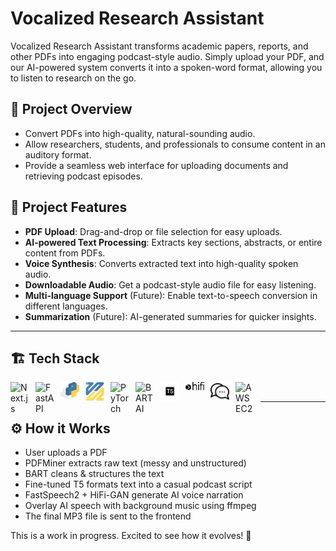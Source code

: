# Vocalized Research Assistant

Vocalized Research Assistant transforms academic papers, reports, and other PDFs into engaging podcast-style audio. Simply upload your PDF, and our AI-powered system converts it into a spoken-word format, allowing you to listen to research on the go.

## 🚀 Project Overview

- Convert PDFs into high-quality, natural-sounding audio.
- Allow researchers, students, and professionals to consume content in an auditory format.
- Provide a seamless web interface for uploading documents and retrieving podcast episodes.

## 📌 Project Features
- **PDF Upload**: Drag-and-drop or file selection for easy uploads.
- **AI-powered Text Processing**: Extracts key sections, abstracts, or entire content from PDFs.
- **Voice Synthesis**: Converts extracted text into high-quality spoken audio.
- **Downloadable Audio**: Get a podcast-style audio file for easy listening.
- **Multi-language Support** (Future): Enable text-to-speech conversion in different languages.
- **Summarization** (Future): AI-generated summaries for quicker insights.

---

## 🏗 Tech Stack
<img align="left" alt="Next.js" width="30px" style="padding-right:10px;" src="https://cdn.jsdelivr.net/gh/devicons/devicon/icons/nextjs/nextjs-original.svg" />
<img align="left" alt="FastAPI" width="30px" style="padding-right:10px;" src="https://cdn.jsdelivr.net/gh/devicons/devicon@latest/icons/fastapi/fastapi-original.svg" />
<img align="left" alt="PDF Miner" width="30px" style="padding-right:10px;" src="./GitHub_icons/pdfminer.svg" /> 
<img align="left" alt="Python FFMPEG" width="30px" style="padding-right:10px;" src="./GitHub_icons/python_ffmpeg_logo.png" /> 
<img align="left" alt="PyTorch" width="30px" style="padding-right:10px;" src="https://cdn.jsdelivr.net/gh/devicons/devicon/icons/pytorch/pytorch-original.svg" />
<img align="left" alt="BART AI" width="30px" style="padding-right:10px;" src="./GitHub_icons/Bart-logo.svg" />
<img align="left" alt="T5 Transformer" width="30px" style="padding-right:10px;" src="./GitHub_icons/T5.webp" />
<img align="left" alt="HiFi-GAN" width="30px" style="padding-right:10px;" src="./GitHub_icons/hifigan.png" />
<img align="left" alt="FastSpeech2" width="30px" style="padding-right:10px;" src="./GitHub_icons/bubble-chat.png" />
<img align="left" alt="AWS EC2" width="30px" style="padding-right:10px;" src="https://icon.icepanel.io/AWS/svg/Compute/EC2.svg" />
</br>

---
## ⚙️ How it Works
- User uploads a PDF
- PDFMiner extracts raw text (messy and unstructured)
- BART cleans & structures the text
- Fine-tuned T5 formats text into a casual podcast script
- FastSpeech2 + HiFi-GAN generate AI voice narration
- Overlay AI speech with background music using ffmpeg
- The final MP3 file is sent to the frontend

This is a work in progress. Excited to see how it evolves! 🚀

